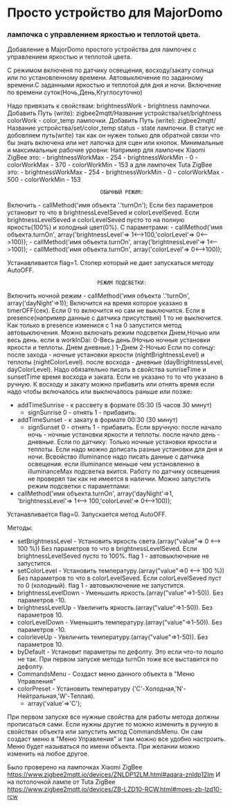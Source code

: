# Просто устройство для MajorDomo
### лампочка с управлением яркостью и теплотой цвета.

Добавление в MajorDomo простого устройства для лампочек с управлением яркостью и теплотой цвета.

С режимом включеня по датчику освещения, восходу/закату солнца или по установленному времени.
Автовыключение по заданному времени.С заданными яркостью и теплотой для дня и ночи.
Включение по времени суток(Ночь,День,Кгуглосуточно)

Надо привязать к свойствам:
    brightnessWork - brightness лампочки.
      Добавить Путь (write): zigbee2mqtt/Название устройства/set/brightness
    colorWork - color_temp лампочки.
      Добавить Путь (write): zigbee2mqtt/Название устройства/set/color_temp
    status - state лампочки.
      В статус не добовляем путь(write) так как он нужен только для обратной связи
      что бы знать включена или нет лапочка для сцен или кнопок.
  Минимальные и максимальные рабочие уровни:
    Например для лампочек Xiaomi ZigBee это:
      - brightnessWorkMax - 254
      - brightnessWorkMin - 0
      - colorWorkMax - 370
      - colorWorkMin - 153
    а для лампочек Tuta ZigBee это:
      - brightnessWorkMax - 254
      - brightnessWorkMin - 0
      - colorWorkMax - 500
      - colorWorkMin - 153


                                  ОБЫЧНЫЙ РЕЖИМ:

Включить - callMethod('имя объекта '.'turnOn'); 
  Если без параметров установит то что в brightnessLevelSeved и colorLevelSeved.
  Если brightnessLevelSeved и colorLevelSeved пусто то на полную яркость(100%) и холодный цвет(0%).
  С параметрами:
    - callMethod('имя объекта.turnOn', array('brightnessLevel'=> 1<-->100,'colorLevel'=> 0<-->100));
    - callMethod('имя объекта.turnOn', array('brightnessLevel'=> 1<-->100));
    - callMethod('имя объекта.turnOn', array('colorLevel'=> 0<-->100));

Устанавливается flag=1. Стопер который не дает запускаться методу AutoOFF.


                                 РЕЖИМ ПОДСВЕТКИ:      

Включить ночной режим - callMethod('имя объекта '.'turnOn', array('dayNight'=>1));
Включится на время которое указано в timerOFF(сек). Если 0 то включится но сам не выключится.
Если в presence(например данные с датчика присутствия) 1 то не выключится.
  Как только в presence изменися с 1 на 0 запустится метод автовыключения.
Можно включать режим подсветки Днем,Ночью или весь день.
  если в workInDai:
    0-Весь день.(Ночью ночные установки яркости и теплоты. Днем дневные.)
    1-Днем
    2-Ночью
Если по солнцу:
  после захода - ночные установки яркости (nightBrightnessLevel) и теплоты (nightColorLevel).
  после восхода - дневные (dayBrightnessLevel, dayColorLevel).
  Надо обязательно писать в свойства sunriseTime и sunsetTime время восхода и заката.
  Если не указано то то что указано в ручную.
  К восходу и закату можно прибавить или отнять время если надо чтобы включалось или выключалось раньше или позже:
   - addTimeSunrise - к рассвету в формате 05:30 (5 часов 30 минут)
     - signSunrise 0 - отнять 1 - прибавить.
   - addTimeSunset  - к закату в формате 00:30 (30 минут)
     - signSunset 0 - отнять 1 - прибавить.
Если вручную:
  после начало ночь - ночные установки яркости и теплоты.
  после начло день - дневные.
Если по датчику:
  Только ночные установки яркости и теплоты.
  Если надо можно дописать разные установки для дня и ночи.
  Всвойство illuminance надо писать данные с датчика освещения.
  если illuminance меньше чем установленно в illuminanceMax подсветка вкится.
  Работу по датчику освещения не проверял так как не имеется в наличии.
Можно запустить режим подсветки с параметпами:
  - callMethod('имя объекта.turnOn', array('dayNight'=>1, 'brightnessLevel'=> 1<--> 100,'colorLevel'=> 0<-->100));

Устанавливается flag=0. Запускается метод AutoOFF.

Методы:
  - setBrightnessLevel -  Установить яркость света.(array("value"=> 0 <--> 100 %))
                          Без  параметров то что в brightnessLevelSeved.
                          Если brightnessLevelSeved пусто то 100%.
                          flag 1 - автовыключение не запустится.
  - setColorLevel - Установить температуру.(array("value"=>0 <--> 100 %))
                    Без  параметров то что в colorLevelSeved.
                    Если colorLevelSeved пуст то 0 (холодный).
                    flag 1 - автовыключение не запустится.
  - brightnessLevelDown - Уменьшить яркость.(array("value"=>1-50)). Без  параметров -10.
  - brightnessLevelUp - Увеличить яркость.(array("value"=>1-50)). Без  параметров 10.
  - colorLevelDown - Уменьшить температуру.(array("value"=>1-50)). Без  параметров -10.
  - colorleveUp - Увеличить температуру.(array("value"=>1-50)). Без  параметров 10.
  - byDefault - Установит параметры по дефолту. Это если что-то пошло не так. 
      При первом запуске метода turnOn тоже все выставится по дефолту.
  - CommandsMenu - Создаст меню данного объекта в "Меню Управления"
  - colorPreset - Установить температуру ('C'-Холодная,'N'-Нейтральная,'W'-Теплая).
      - array('value'=>'C');


При первом запуске все нужные свойства для работы метода должны прописаться сами.
Если нужны другие то можно изменить в ручную в свойствах объекта или запустить мктод CommandsMenu.
Он сам создаст меню в "Меню Управления" и там можно все удобно настроить.
Меню будет называться по имени объекта. При желании можно изменить на любое другое.

Было проверено на лампочках Xiaomi ZigBee https://www.zigbee2mqtt.io/devices/ZNLDP12LM.html#aqara-znldp12lm
И на потолочной лампе от Tuta ZigBee https://www.zigbee2mqtt.io/devices/ZB-LZD10-RCW.html#moes-zb-lzd10-rcw
